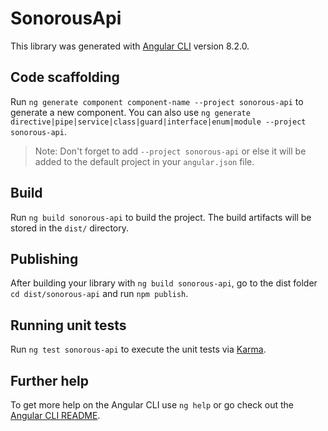# SonorousApi

This library was generated with [Angular CLI](https://github.com/angular/angular-cli) version 8.2.0.

## Code scaffolding

Run `ng generate component component-name --project sonorous-api` to generate a new component. You can also use `ng generate directive|pipe|service|class|guard|interface|enum|module --project sonorous-api`.
> Note: Don't forget to add `--project sonorous-api` or else it will be added to the default project in your `angular.json` file. 

## Build

Run `ng build sonorous-api` to build the project. The build artifacts will be stored in the `dist/` directory.

## Publishing

After building your library with `ng build sonorous-api`, go to the dist folder `cd dist/sonorous-api` and run `npm publish`.

## Running unit tests

Run `ng test sonorous-api` to execute the unit tests via [Karma](https://karma-runner.github.io).

## Further help

To get more help on the Angular CLI use `ng help` or go check out the [Angular CLI README](https://github.com/angular/angular-cli/blob/master/README.md).
